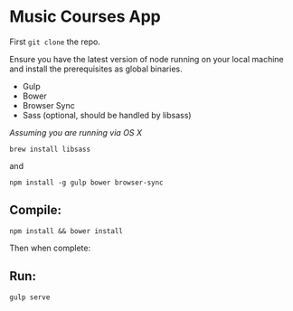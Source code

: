 # Music Courses App

First `git clone` the repo.


Ensure you have the latest version of node running on your local machine and install the prerequisites as global binaries.

- Gulp
- Bower
- Browser Sync
- Sass (optional, should be handled by libsass)

*Assuming you are running via OS X*

`brew install libsass` 

and 

`npm install -g gulp bower browser-sync`




## Compile:

`npm install && bower install`

Then when complete:

## Run:

`gulp serve`